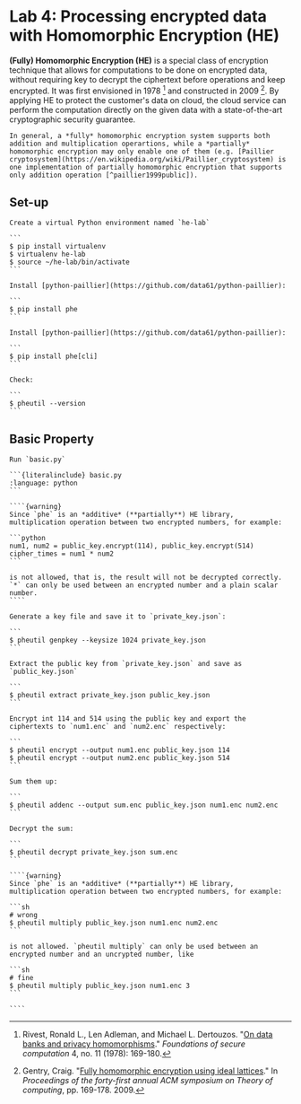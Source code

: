 # Lab 4: Processing encrypted data with Homomorphic Encryption (HE)

**(Fully) Homomorphic Encryption (HE)** is a special class of encryption technique that allows for computations to be done on encrypted data, without requiring key to decrypt the ciphertext before operations and keep encrypted. It was first envisioned in 1978 [^rivest1978data] and constructed in 2009 [^gentry2009fully]. By applying HE to protect the customer's data on cloud, the cloud service can perform the computation directly on the given data with a state-of-the-art cryptographic security guarantee.

```{seealso}
In general, a *fully* homomorphic encryption system supports both addition and multiplication operartions, while a *partially* homomorphic encryption may only enable one of them (e.g. [Paillier cryptosystem](https://en.wikipedia.org/wiki/Paillier_cryptosystem) is one implementation of partially homomorphic encryption that supports only addition operation [^paillier1999public]).
```

[^paillier1999public]: Paillier, Pascal. "[Public-key cryptosystems based on composite degree residuosity classes](http://citeseerx.ist.psu.edu/viewdoc/download?doi=10.1.1.2.8294&rep=rep1&type=pdf)." In *International conference on the theory and applications of cryptographic techniques*, pp. 223-238. Springer, Berlin, Heidelberg, 1999.

[^rivest1978data]: Rivest, Ronald L., Len Adleman, and Michael L. Dertouzos. "[On data banks and privacy homomorphisms](http://citeseerx.ist.psu.edu/viewdoc/download?doi=10.1.1.500.3989&rep=rep1&type=pdf)." *Foundations of secure computation* 4, no. 11 (1978): 169-180.

[^gentry2009fully]: Gentry, Craig. "[Fully homomorphic encryption using ideal lattices](https://citeseerx.ist.psu.edu/viewdoc/download?doi=10.1.1.362.7592&rep=rep1&type=pdf)." In *Proceedings of the forty-first annual ACM symposium on Theory of computing*, pp. 169-178. 2009.

## Set-up

````{tabbed} Python
Create a virtual Python environment named `he-lab`

```
$ pip install virtualenv
$ virtualenv he-lab
$ source ~/he-lab/bin/activate
```

Install [python-paillier](https://github.com/data61/python-paillier):

```
$ pip install phe
```

````

````{tabbed} CLI
Install [python-paillier](https://github.com/data61/python-paillier):

```
$ pip install phe[cli]
```

Check:

```
$ pheutil --version
```
````

## Basic Property

`````{tabbed} Python
Run `basic.py`

```{literalinclude} basic.py
:language: python
```

````{warning}
Since `phe` is an *additive* (**partially**) HE library, multiplication operation between two encrypted numbers, for example:

```python
num1, num2 = public_key.encrypt(114), public_key.encrypt(514)
cipher_times = num1 * num2
```

is not allowed, that is, the result will not be decrypted correctly. `*` can only be used between an encrypted number and a plain scalar number.
````

`````

`````{tabbed} CLI
Generate a key file and save it to `private_key.json`:

```
$ pheutil genpkey --keysize 1024 private_key.json
```

Extract the public key from `private_key.json` and save as `public_key.json`

```
$ pheutil extract private_key.json public_key.json
```

Encrypt int 114 and 514 using the public key and export the ciphertexts to `num1.enc` and `num2.enc` respectively:

```
$ pheutil encrypt --output num1.enc public_key.json 114
$ pheutil encrypt --output num2.enc public_key.json 514
```

Sum them up:

```
$ pheutil addenc --output sum.enc public_key.json num1.enc num2.enc
```

Decrypt the sum:

```
$ pheutil decrypt private_key.json sum.enc
```

````{warning}
Since `phe` is an *additive* (**partially**) HE library, multiplication operation between two encrypted numbers, for example:

```sh
# wrong
$ pheutil multiply public_key.json num1.enc num2.enc
```

is not allowed. `pheutil multiply` can only be used between an encrypted number and an uncrypted number, like

```sh
# fine
$ pheutil multiply public_key.json num1.enc 3
```

````

`````
